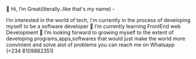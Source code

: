 👋 Hi, I’m Great(literally..like that's my name) -

I’m interested in the world of tech,
i'm currently in the process of developing myself to be a software developer
🌱 I’m currently learning FrontEnd web Development 
💞️ I’m looking forward to growing myself to the extent of developing programs,apps,softwares that would just make the world more convinient and solve alot of problems
you can reach me on Whatsapp (+234 8109882351)

<!---
B-lovedth/B-lovedth is a ✨ special ✨ repository because its `README.md` (this file) appears on your GitHub profile.
You can click the Preview link to take a look at your changes.
--->
